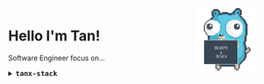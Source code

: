 
<img align="right" alt="DevOps & DevEx Gopher" src="./assets/gophergif.gif" width="25%"/>

# Hello I'm Tan!
Software Engineer focus on...

<details align="left">

<summary> <b> <samp> tanx-stack </samp></b></summary>
&nbsp;
<p align="left">
  <img src="https://skillicons.dev/icons?i=python,go,ts,rails" />
</p>
<p align="left">
  <img src="https://skillicons.dev/icons?i=kubernetes,docker" />
</p>
<p align="left">
  <img src="https://skillicons.dev/icons?i=,gcp,linux" />
</p>

[DevOps](https://about.gitlab.com/topics/devops/) & [DevEx](https://microsoft.github.io/code-with-engineering-playbook/developer-experience)

</details>